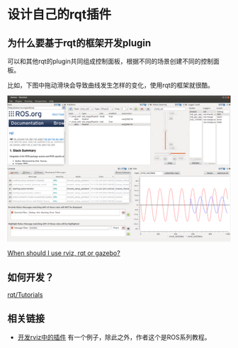 # 设计自己的rqt插件

## 为什么要基于rqt的框架开发plugin

可以和其他rqt的plugin共同组成控制面板，根据不同的场景创建不同的控制面板。

比如，下图中拖动滑块会导致曲线发生怎样的变化，使用rqt的框架就很酷。

![](./images/why_rqt_plugin.png)

[When should I use rviz, rqt or gazebo?](https://answers.ros.org/question/317316/when-should-i-use-rviz-rqt-or-gazebo/)

## 如何开发？


[rqt/Tutorials](http://wiki.ros.org/rqt/Tutorials)


## 相关链接

* [开发rviz中的插件](http://www.guyuehome.com/945)
  有一个例子，除此之外，作者这个是ROS系列教程。
